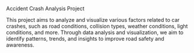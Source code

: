 Accident Crash Analysis Project

This project aims to analyze and visualize various factors related to car crashes, such as road conditions, collision types, weather conditions, light conditions, and more. Through data analysis and visualization, we aim to identify patterns, trends, and insights to improve road safety and awareness.

